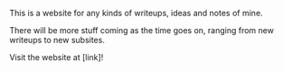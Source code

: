 This is a website for any kinds of writeups, ideas and notes of mine.

There will be more stuff coming as the time goes on, ranging from new writeups to new subsites.

Visit the website at [link]!
